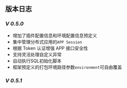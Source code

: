 ## 版本日志
### *V 0.5.0*
* 增加了插件配置信息和环境配置信息预定义
* 集中管理分布式应用的`APP Session`
* 根据 Token 认证增强 APP 接口安全性
* 支持灵活处理自定义异常
* 自动执行SQL初始化脚本
* 框架预定义的打包环境路径参数`environment`可自由覆盖

### *V 0.5.1*


